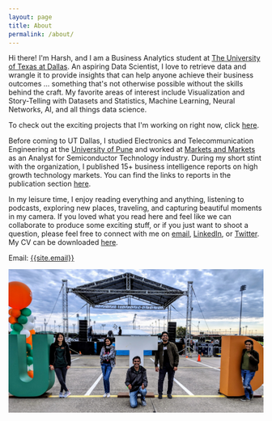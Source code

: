 ```yaml
---
layout: page
title: About
permalink: /about/
---
```

<p>
Hi there! I'm Harsh, and I am a Business Analytics student at <a href="https://www.utdallas.edu/" target="_blank">The University of Texas at Dallas</a>. 
An aspiring Data Scientist, I love to retrieve data and wrangle it to provide insights that can help anyone achieve their business outcomes ... 
something that's not otherwise possible without the skills behind the craft. My favorite areas of interest include Visualization and Story-Telling with Datasets and Statistics, Machine Learning, Neural Networks, AI, and all things data science.

To check out the exciting projects that I'm working on right now, click <a href="bit.ly/harshbg-git" target="_blank">here</a>.
</p>

<p>
Before coming to UT Dallas, I studied Electronics and Telecommunication Engineering at the <a href="http://www.unipune.ac.in/" target="_blank">University of Pune</a> and worked 
at <a href="https://www.marketsandmarkets.com/" target="_blank">Markets and Markets</a> as an Analyst for Semiconductor Technology industry. 
During my short stint with the organization, I published 15+ business intelligence reports on high growth technology markets. 
You can find the links to reports in the publication section <a href="http://bit.ly/harshbg-ln" target="_blank">here</a>.
</p>

<p>
In my leisure time, I enjoy reading everything and anything, listening to podcasts, exploring new places, traveling, and capturing beautiful moments in my camera. 
If you loved what you read here and feel like we can collaborate to produce some exciting stuff, or if you
just want to shoot a question, please feel free to connect with me on <a href="hello@gupta-harsh.com" target="_blank">email</a>, <a href="http://bit.ly/harshbg-ln" target="_blank">LinkedIn</a>, or <a href="http://bit.ly/harshbg-tw" target="_blank">Twitter</a>.
My CV can be downloaded <a href="http://bit.ly/2ORbNzI" target="_blank">here</a>.
</p>

Email: <a href="mailto:{{site.email}}?Subject=From Blog Site:">{{site.email}}</a>


![Harsh Gupta University of Texas at Dallas](./static/img/utd1.jpg)
